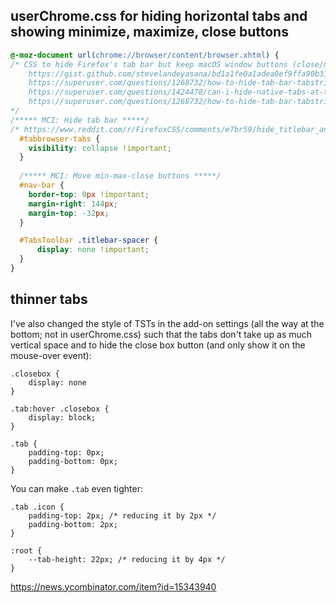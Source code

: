 ## userChrome.css for hiding horizontal tabs and showing minimize, maximize, close buttons

```css
@-moz-document url(chrome://browser/content/browser.xhtml) {
/* CSS to hide Firefox's tab bar but keep macOS window buttons (close/minimize/maximize)
    https://gist.github.com/stevelandeyasana/bd1a1fe0a1adea0ef9ffa90b31f09aa1
    https://superuser.com/questions/1268732/how-to-hide-tab-bar-tabstrip-in-firefox-57-quantum
    https://superuser.com/questions/1424478/can-i-hide-native-tabs-at-the-top-of-firefox
    https://superuser.com/questions/1268732/how-to-hide-tab-bar-tabstrip-in-firefox-57-quantum
*/
/***** MCI: Hide tab bar *****/
/* https://www.reddit.com/r/FirefoxCSS/comments/e7br59/hide_titlebar_and_tabs_in_firefox_71/f9yta9s/ */
  #tabbrowser-tabs {
    visibility: collapse !important;
  }
  
  /***** MCI: Move min-max-close buttons *****/
  #nav-bar {
    border-top: 0px !important;
    margin-right: 144px;
    margin-top: -32px;
  }

  #TabsToolbar .titlebar-spacer {
      display: none !important;
  }
}
```

## thinner tabs

I've also changed the style of TSTs in the add-on settings (all the way at the bottom; not in userChrome.css) such that the tabs don't take up as much vertical space and to hide the close box button (and only show it on the mouse-over event):

```
.closebox {
    display: none
}

.tab:hover .closebox {
    display: block;
}

.tab {
    padding-top: 0px;
    padding-bottom: 0px;
}
```
You can make `.tab` even tighter:

```
.tab .icon {
    padding-top: 2px; /* reducing it by 2px */
    padding-bottom: 2px;
}

:root {
    --tab-height: 22px; /* reducing it by 4px */
}
```

https://news.ycombinator.com/item?id=15343940
